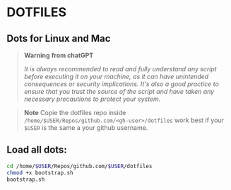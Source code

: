 # DOTFILES

## Dots for Linux and Mac

> **Warning** **from chatGPT**
>
> *It is always recommended to read and fully understand any script before executing it on your machine, as it can have unintended consequences or security implications. It's also a good practice to ensure that you trust the source of the script and have taken any necessary precautions to protect your system.*

> **Note**
> Copie the dotfiles repo inside `/home/$USER/Repos/github.com/<gh-user>/dotfiles` work best if your `$USER` is the same a your github username.

## Load all dots:

```bash
cd /home/$USER/Repos/github.com/$USER/dotfiles
chmod +x bootstrap.sh
bootstrap.sh
```
